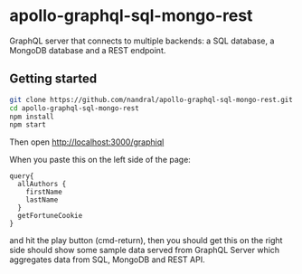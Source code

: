 # apollo-graphql-sql-mongo-rest

GraphQL server that connects to multiple backends: a SQL database, a MongoDB database and a REST endpoint. 

## Getting started

```bash
git clone https://github.com/nandral/apollo-graphql-sql-mongo-rest.git
cd apollo-graphql-sql-mongo-rest
npm install
npm start
```

Then open [http://localhost:3000/graphiql](http://localhost:3000/graphiql)

When you paste this on the left side of the page:

```
query{
  allAuthors {
    firstName
    lastName
  }
  getFortuneCookie
}

```

and hit the play button (cmd-return), then you should get this on the right side should show some sample data served from GraphQL Server which aggregates data from SQL, MongoDB and REST API.

